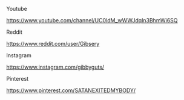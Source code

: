 Youtube

https://www.youtube.com/channel/UC0ldM_wWWJdqln3BhmWi6SQ

Reddit

https://www.reddit.com/user/Gibsery

Instagram

https://www.instagram.com/gibbyguts/

Pinterest

https://www.pinterest.com/SATANEXITEDMYBODY/
